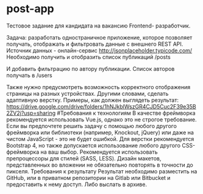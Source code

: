 # post-app

Тестовое задание для кандидата на вакансию Frontend-
разработчик.

Задача: разработать одностраничное приложение, которое позволяет получать,
отображать и фильтровать данные с внешнего REST API.
Источник данных - онлайн-сервис http://jsonplaceholder.typicode.com/
Необходимо получить и отобразить список публикаций /posts

И добавить фильтрацию по автору публикации. Список авторов получать в /users

Также нужно предусмотреть возможность корректного отображения страницы на
разных устройствах. Другими словами, сделать адаптивную верстку. Примеры, как
должен выглядеть результат:
https://drive.google.com/drive/folders/1hNJkblWszGR4CJD5Cuc2F39e35B2ZV2j?usp=sharing
#Требования к технологиям
В качестве фреймворка рекомендуется использовать Vue.js, однако это не строгое
требование. Если вы предпочтете решить задачу с помощью любого другого
фреймворка или библиотеки (например, Knockout, jQuery) или даже на чистом
JavaScript - это не будет ошибкой.
Для верстки рекомендуется Bootstrap 4, но также допускается использование
любого другого CSS-фреймворка на ваш выбор. Рекомендуется использовать
препроцессоры для стилей (SASS, LESS).
Дизайн макетов, представленных во вложении не обязательно повторять в точности
до пикселя.
Требования к результату
Результат необходимо разместить на GitHub, или в приватном репозитории на Gitlab
или Bitbucket и предоставить к нему доступ. Либо выслать в архиве.
